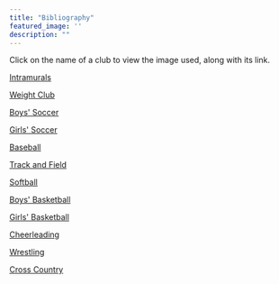 ```yaml
---
title: "Bibliography"
featured_image: ''
description: ""
---
```


<p>Click on the name of a club to view the image used, along with its link.</p>
</div>

<a href="https://encrypted-tbn0.gstatic.com/images?q=tbn:ANd9GcRs00uGc1aVmQkicIJ4fJMCT9_ClNUT8j_nlw&s"><p>Intramurals</p>
</div>
<a href="https://encrypted-tbn0.gstatic.com/images?q=tbn:ANd9GcTGmyRmUwm6InN6SRmWO_-RZq9qSkSGHB_qUQ&s"><p>Weight Club</p>
</div>
<a href="https://resources.finalsite.net/images/f_auto,q_auto,t_image_size_2/v1706812465/mcpsorg/oxyocumlkokfupna4vdz/boyssocerforwebsite.jpg"><p>Boys' Soccer</p>
</div>
<a href="https://resources.finalsite.net/images/f_auto,q_auto,t_image_size_2/v1715352186/mcpsorg/nfxlhzjfrc2y2r4ketnv/girlssoccerforwebsite.jpg"><p>Girls' Soccer</p>
</div>
<a href="https://resources.finalsite.net/images/f_auto,q_auto,t_image_size_4/v1743437065/mcpsorg/w7hu0u7jc5lzak9ztbnz/BaseballMarch2025.jpg"><p>Baseball</p>
</div>
<a href="https://resources.finalsite.net/images/f_auto,q_auto,t_image_size_2/v1706305102/mcpsorg/zdkwe15fff3k3k0bhzav/Trackandfieldpicforwebsite.jpg"><p>Track and Field</p>
</div>
<a href="https://resources.finalsite.net/images/f_auto,q_auto,t_image_size_3/v1706303125/mcpsorg/ofarjzn8bz3wdq3wikeo/Softballforwebsite.jpg"><p>Softball</p>
</div>
<a href="https://resources.finalsite.net/images/f_auto,q_auto,t_image_size_2/v1694097646/mcpsorg/iipxpwr2ke2juh37olus/boysbasketball.jpg"><p>Boys' Basketball</p>
</div>
<a href="https://resources.finalsite.net/images/f_auto,q_auto/v1701094818/mcpsorg/hmpdcgtz769pcjkpiwro/girlsbasketball_1.jpg"><p>Girls' Basketball</p>
</div>
<a href="https://resources.finalsite.net/images/f_auto,q_auto,t_image_size_3/v1716897080/mcpsorg/npypd4xr7ffco3tiqdgy/Cheerleadingpic.jpg"><p>Cheerleading</p>
</div>
<a href="https://resources.finalsite.net/images/f_auto,q_auto,t_image_size_3/v1694097997/mcpsorg/wqz1kngpmrc2d6acyuyu/wrestling.jpg"><p>Wrestling</p>
</div>
<a href="https://resources.finalsite.net/images/f_auto,q_auto,t_image_size_2/v1716900346/mcpsorg/qff8n9fo1gjyuoiidfpc/CrossCountryRace.webp"><p>Cross Country</p>
</div>